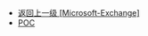 - [返回上一级 [Microsoft-Exchange]](/5、服务器应用漏洞/Microsoft-Exchange)
- [POC](/5、服务器应用漏洞/Microsoft-Exchange/POC/)

